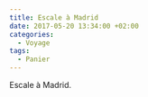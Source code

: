 ```yaml
---
title: Escale à Madrid
date: 2017-05-20 13:34:00 +02:00
categories:
  - Voyage
tags:
  - Panier
---
```


Escale à Madrid.
